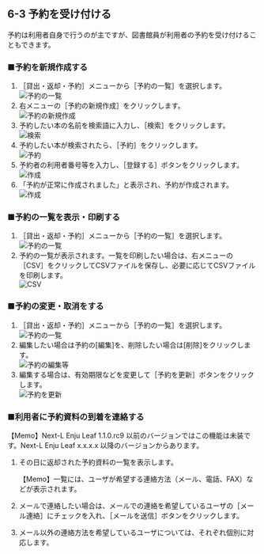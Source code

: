6-3 予約を受け付ける
--------------------

予約は利用者自身で行うのが主ですが、図書館員が利用者の予約を受け付けることもできます。

### ■予約を新規作成する

1. ［貸出・返却・予約］メニューから［予約の一覧］を選択します。  
   ![予約の一覧](assets/images/image_operation_reserve.png)
2. 右メニューの［予約の新規作成］をクリックします。  
   ![予約の新規作成](assets/images/image_operation_191.png)
3. 予約したい本の名前を検索語に入力し、［検索］をクリックします。  
   ![検索](assets/images/image_operation_193.png)
4. 予約したい本が検索されたら、［予約］をクリックします。  
   ![予約](assets/images/image_operation_195.png)
5. 予約者の利用者番号等を入力し、［登録する］ボタンをクリックします。  
   ![作成](assets/images/image_operation_197.png)
5. 「予約が正常に作成されました」と表示され、予約が作成されます。
   ![作成](assets/images/image_operation_197_2.png)
 
### ■予約の一覧を表示・印刷する

1. ［貸出・返却・予約］メニューから［予約の一覧］を選択します。  
   ![予約の一覧](assets/images/image_operation_reserve.png)
2. 予約の一覧が表示されます。一覧を印刷したい場合は、右メニューの［CSV］をクリックしてCSVファイルを保存し、必要に応じてCSVファイルを印刷します。  
   ![CSV](assets/images/image_operation_200.png)
 
### ■予約の変更・取消をする

1. ［貸出・返却・予約］メニューから［予約の一覧］を選択します。  
   ![予約の一覧](assets/images/image_operation_reserve.png)
2. 編集したい場合は予約の[編集]を、削除したい場合は[削除]をクリックします。  
   ![予約の編集等](assets/images/image_operation_202.png)
3. 編集する場合は、有効期限などを変更して［予約を更新］ボタンをクリックします。  
   ![予約を更新](assets/images/image_operation_203.png)
 
### ■利用者に予約資料の到着を連絡する

<div class="alert alert-info">【Memo】Next-L Enju Leaf 1.1.0.rc9 以前のバージョンではこの機能は未装です。Next-L Enju Leaf x.x.x.x 以降のバージョンからあります。
</div>

1. その日に返却された予約資料の一覧を表示します。

   <div class="alert alert-info">【Memo】一覧には、ユーザが希望する連絡方法（メール、電話、FAX）などが表示されます。
   </div>

2. メールで連絡したい場合は、メールでの連絡を希望しているユーザの［メール連絡］にチェックを入れ、［メールを送信］ボタンをクリックします。
3. メール以外の連絡方法を希望しているユーザについては、それぞれ個別に対応します。


